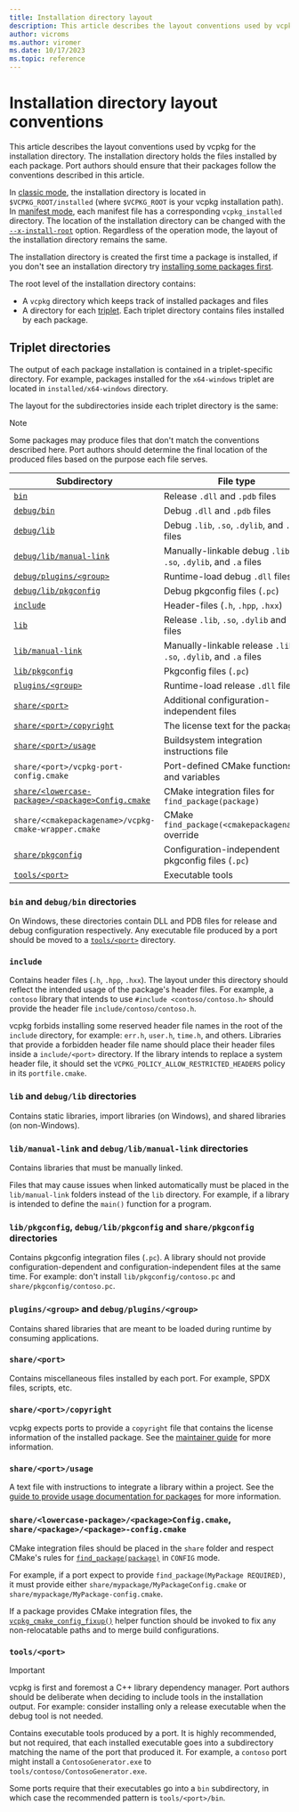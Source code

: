 ```yaml
---
title: Installation directory layout
description: This article describes the layout conventions used by vcpkg when copying build output into the installation directory.
author: vicroms
ms.author: viromer
ms.date: 10/17/2023
ms.topic: reference
---
```

# Installation directory layout conventions

This article describes the layout conventions used by vcpkg for the installation
directory. The installation directory holds the files installed by each package.
Port authors should ensure that their packages follow the conventions described
in this article.

In [classic mode](../users/classic-mode.md), the installation directory is
located in `$VCPKG_ROOT/installed` (where `$VCPKG_ROOT` is your vcpkg
installation path). In [manifest mode](../users/manifests.md), each manifest
file has a corresponding `vcpkg_installed` directory. The location of the
installation directory can be changed with the
[`--x-install-root`](../commands/common-options.md#install-root) option.
Regardless of the operation mode, the layout of the installation directory
remains the same.

The installation directory is created the first time a package is installed,
if you don't see an installation directory try 
[installing some packages first](../consume/manifest-mode.md).

The root level of the installation directory contains:

* A `vcpkg` directory which keeps track of installed packages and files
* A directory for each [triplet](../users/triplets.md). Each triplet directory
  contains files installed by each package.

## Triplet directories

The output of each package installation is contained in a triplet-specific directory.
For example, packages installed for the `x64-windows` triplet are located in
`installed/x64-windows` directory.

The layout for the subdirectories inside each triplet directory is the same:

> [!NOTE]
> Some packages may produce files that don't match the conventions described here.
> Port authors should determine the final location of the produced files based
> on the purpose each file serves.


| Subdirectory                                                       | File type                                                         |
| ------------------------------------------------------------------ | ----------------------------------------------------------------- |
| [`bin`](#layout-bin)                                               | Release `.dll` and `.pdb` files                                   |
| [`debug/bin`](#layout-bin)                                         | Debug `.dll` and `.pdb` files                                     |
| [`debug/lib`](#layout-lib)                                         | Debug `.lib`, `.so`, `.dylib`, and `.a` files                     |
| [`debug/lib/manual-link`](#layout-manual-link)                     | Manually-linkable debug `.lib`, `.so`, `.dylib`, and `.a` files   |
| [`debug/plugins/<group>`](#layout-plugins)                         | Runtime-load debug `.dll` files                                   |
| [`debug/lib/pkgconfig`](#layout-pkgconfig)                         | Debug pkgconfig files (`.pc`)                                     |
| [`include`](#layout-include)                                       | Header-files (`.h`, `.hpp`, `.hxx`)                               |
| [`lib`](#layout-lib)                                               | Release `.lib`, `.so`, `.dylib` and `.a` files                    |
| [`lib/manual-link`](#layout-manual-link)                           | Manually-linkable release `.lib`, `.so`, `.dylib`, and `.a` files |
| [`lib/pkgconfig`](#layout-pkgconfig)                               | Pkgconfig files (`.pc`)                                           |
| [`plugins/<group>`](#layout-plugins)                               | Runtime-load release `.dll` files                                 |
| [`share/<port>`](#layout-share)                                    | Additional configuration-independent files                        |
| [`share/<port>/copyright`](#layout-copyright)                      | The license text for the package                                  |
| [`share/<port>/usage`](#layout-usage)                              | Buildsystem integration instructions file                         |
| `share/<port>/vcpkg-port-config.cmake`                             | Port-defined CMake functions and variables                        |
| [`share/<lowercase-package>/<package>Config.cmake`](#layout-cmake) | CMake integration files for `find_package(package)`               |
| `share/<cmakepackagename>/vcpkg-cmake-wrapper.cmake`               | CMake `find_package(<cmakepackagename>)` override                 |
| [`share/pkgconfig`](#layout-pkgconfig)                             | Configuration-independent pkgconfig files (`.pc`)                 |
| [`tools/<port>`](#layout-tools)                                    | Executable tools                                                  |


### <a name="layout-bin"></a> `bin` and `debug/bin` directories

On Windows, these directories contain DLL and PDB files for release and debug configuration
respectively. Any executable file produced by a port should be moved to a
[`tools/<port>`](#layout-tools) directory.

### <a name="layout-include"></a> `include`

Contains header files (`.h`, `.hpp`, `.hxx`). The layout under this directory
should reflect the intended usage of the package's header files. For example, a `contoso`
library that intends to use `#include <contoso/contoso.h>` should provide the
header file `include/contoso/contoso.h`.

vcpkg forbids installing some reserved header file names in the root of the
`include` directory, for example: `err.h`, `user.h`, `time.h`, and others.
Libraries that provide a forbidden header file name should place their header
files inside a `include/<port>` directory. If the library intends to replace a
system header file, it should set the `VCPKG_POLICY_ALLOW_RESTRICTED_HEADERS`
policy in its `portfile.cmake`.

### <a name="layout-lib"></a> `lib` and `debug/lib` directories

Contains static libraries, import libraries (on Windows), and shared libraries
(on non-Windows).

### <a name="layout-manual-link"></a> `lib/manual-link` and `debug/lib/manual-link` directories

Contains libraries that must be manually linked.

Files that may cause issues when linked automatically must be placed in the
`lib/manual-link` folders instead of the `lib` directory. For example, if a
library is intended to define the `main()` function for a program.

### <a name="layout-pkgconfig"></a> `lib/pkgconfig`, `debug/lib/pkgconfig` and `share/pkgconfig` directories

Contains pkgconfig integration files (`.pc`). A library should not provide
configuration-dependent and configuration-independent files at the same time.
For example: don't install `lib/pkgconfig/contoso.pc` and `share/pkgconfig/contoso.pc`.

### <a name="layout-plugins"></a> `plugins/<group>` and `debug/plugins/<group>`

Contains shared libraries that are meant to be loaded during runtime by consuming
applications.

### <a name="layout-share"></a> `share/<port>`

Contains miscellaneous files installed by each port.
For example, SPDX files, scripts, etc.

### <a name="layout-copyright"></a> `share/<port>/copyright`

vcpkg expects ports to provide a `copyright` file that contains the license
information of the installed package. See the [maintainer
guide](../contributing/maintainer-guide.md#install-copyright-file)
for more information.

### <a name="layout-usage"></a> `share/<port>/usage`

A text file with instructions to integrate a library within a project.
See the [guide to provide usage documentation for packages](../maintainers/handling-usage-files.md)
for more information.

### <a name="layout-cmake"></a> `share/<lowercase-package>/<package>Config.cmake`, `share/<package>/<package>-config.cmake`

CMake integration files should be placed in the `share` folder and respect 
CMake's rules for
[`find_package(package)`](<https://cmake.org/cmake/help/latest/command/find_package.html#config-mode-search-procedure>)
in `CONFIG` mode.

For example, if a port expect to provide `find_package(MyPackage REQUIRED)`, it
must provide either `share/mypackage/MyPackageConfig.cmake` or `share/mypackage/MyPackage-config.cmake`.

If a package provides CMake integration files, the
[`vcpkg_cmake_config_fixup()`](../maintainers/functions/vcpkg_cmake_config_fixup.md)
helper function should be invoked to fix any non-relocatable paths and to merge
build configurations.

### <a name="layout-tools"></a> `tools/<port>`

> [!IMPORTANT]
> vcpkg is first and foremost a C++ library dependency manager. Port authors should
> be deliberate when deciding to include tools in the installation output. For example:
> consider installing only a release executable when the debug tool is not needed.

Contains executable tools produced by a port. It is highly recommended,
but not required, that each installed executable goes into a subdirectory
matching the name of the port that produced it. For example, a `contoso`
port might install a `ContosoGenerator.exe` to `tools/contoso/ContosoGenerator.exe`.

Some ports require that their executables go into a `bin` subdirectory, in which
case the recommended pattern is `tools/<port>/bin`.
